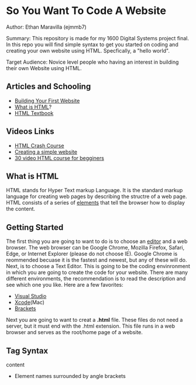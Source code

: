 # So You Want To Code A Website

Author: Ethan Maravilla (ejmmb7)

Summary: This repository is made for my 1600 Digital Systems project final. In this repo you will find simple syntax to get you started on coding and creating your own website using HTML. Specfically, a "hello world".

Target Audience: Novice level people who having an interest in building their own Website using HTML.

## Articles and Schooling 
* [Building Your First Website](https://learn.shayhowe.com/html-css/building-your-first-web-page/)
* [What is HTML](https://en.wikipedia.org/wiki/HTML)?
* [HTML Textbook](https://www.w3schools.com/html/)

## Videos Links
* [HTML Crash Course](https://www.youtube.com/watch?v=UB1O30fR-EE)
* [Creating a simple website](https://www.youtube.com/watch?v=PlxWf493en4)
* [30 video HTML course for begginers](https://www.youtube.com/watch?v=dD2EISBDjWM&list=PLr6-GrHUlVf_ZNmuQSXdS197Oyr1L9sPB)

## What is HTML

HTML stands for Hyper Text markup Language. It is the standard markup language for creating web pages by describing the structre of a web page. HTML consists of a series of [elements](https://www.w3schools.com/html/html_elements.asp) that tell the browser how to display the content. 

## Getting Started
The first thing you are going to want to do is to choose an [editor](https://www.w3schools.com/html/html_editors.asp) and a web browser. The web browser can be Google Chrome, Mozilla Firefox, Safari, Edge, or Internet Explorer (please do not choose IE). Google Chrome is reommended becuase it is the fastest and newest, but any of these will do. Next, is to choose a Text Editor. This is going to be the coding envinronment in which you are going to create the code for your website. There are many different environments, the recommendation is to read the description and see which one you like. Here are a few favorites:

 * [Visual Studio](https://code.visualstudio.com/)
 * [Xcode](https://developer.apple.com/xcode/)(Mac)
 * [Brackets](http://brackets.io/)
 
Next you are going to want to creat a **.html** file. These files do not need a server, but it must end with the .html extension. This file runs in a web browser and serves as the root/home page of a website.
 
 ## Tag Syntax 
 <tagname> content </tagname>
 * Element names surrounded by angle brackets 
